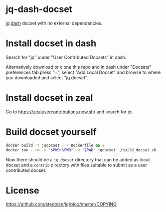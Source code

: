 # jq-dash-docset

[jq](https://stedolan.github.io/jq/) [dash](https://kapeli.com/dash) docset with no external dependencies.

# Install docset in dash

Search for "jq" under "User Contributed Docsets" in dash.

Alternatively download or clone this repo and in dash under "Docsets"
preferences tab press "+", select "Add Local Docset" and browse to where
you downloaded and select "jq.docset".

# Install docset in zeal

Go to https://zealusercontributions.now.sh/ and search for jq.

# Build docset yourself

```sh
docker build -t jqdocset - < Dockerfile && \
docker run --rm -v "$PWD:$PWD" -w "$PWD" jqdocset ./build_docset.sh
```

Now there should be a `jq.docset` directory that can be added as local docset and
a `contrib` directory with files suitable to submit as a user contributed docset.

# License

https://github.com/stedolan/jq/blob/master/COPYING
